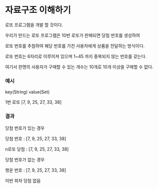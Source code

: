 # 자료구조 이해하기

로또 프로그램을 개발 할 것이다.


우리가 만드는 로또 프로그램은 10번 로또가 판매되면 당첨 번호를 생성하여

로또 번호를 추첨하여 해당 번호를 가진 사용자에게 상품을 전달하는 방식이다.


로또 번호는 6자리로 이루어져 있으며 1~45 까지 중복되지 않는 번호를 갖는다.

여기서 한명의 사용자가 구매할 수 있는 개수는 10개로 10개 이상을 구매할 수 없다.

### 예시

key(String)   value(Set)

1번 로또   [7, 9, 25, 27, 33, 38]

### 결과

당첨 번호가 있는 경우

당첨 번호 : [7, 9, 25, 27, 33, 38]

n로또 당첨 : [7, 9, 25, 27, 33, 38]

당첨 번호가 없는 경우

행운 번호 : [7, 9, 25, 27, 33, 38]

이번 회차 당첨 없음
